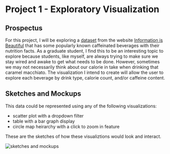 # Project 1 - Exploratory Visualization

## Prospectus

For this project, I will be exploring a [dataset](https://docs.google.com/spreadsheets/d/1KYMUjrCulPtpUHwep9bVvsBvmVsDEbucdyRZ5uHCDxw/edit?hl%3Den_GB%26hl%3Den_GB#gid=1656295783) from the website [Information is Beautiful](https://informationisbeautiful.net/data/) that has some popularly known caffeinated beverages with their nutrition facts. As a graduate student, I find this to be an interesting topic to explore because students, like myself, are always trying to make sure we stay wired and awake to get what needs to be done. However, sometimes we may not necessarily think about our calorie in take when drinking that caramel macchiato. The visualization I intend to create will allow the user to explore each beverage by drink type, calorie count, and/or caffeine content.

## Sketches and Mockups

This data could be represented using any of the following visualizations:

- scatter plot with a dropdown filter
- table with a bar graph display
- circle map heirarchy with a click to zoom in feature

These are the sketches of how these visualiztions would look and interact.

![sketches and mockups](https://github.com/mlissade/Interactive-Data-Visualization-Portfolio/blob/master/project1/sketches.PNG?raw=true)
